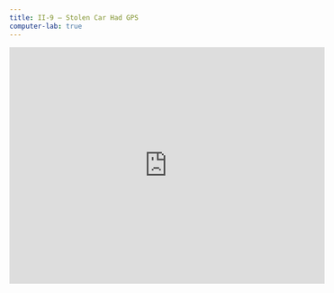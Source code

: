 ```yaml
---
title: II-9 — Stolen Car Had GPS
computer-lab: true
---
```


<iframe src="https://www.facebook.com/plugins/video.php?href=https%3A%2F%2Fwww.facebook.com%2Fxdrated%2Fvideos%2F1732600840089030%2F&show_text=1&appId=111318512769172&width=560" width="560" height="420" style="border:none;overflow:hidden" scrolling="no" frameborder="0" allowTransparency="true"></iframe>


